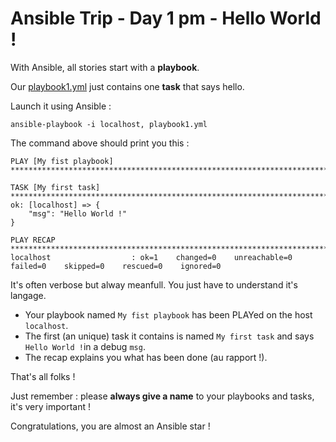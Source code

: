 # Ansible Trip - Day 1 pm - Hello World !

With Ansible, all stories start with a **playbook**.

Our [playbook1.yml](playbook1.yml) just contains one **task** that says hello.

Launch it using Ansible :

```
ansible-playbook -i localhost, playbook1.yml
```

The command above should print you this :

```
PLAY [My fist playbook] *******************************************************************************************************************

TASK [My first task] **********************************************************************************************************************
ok: [localhost] => {
    "msg": "Hello World !"
}

PLAY RECAP ********************************************************************************************************************************
localhost                  : ok=1    changed=0    unreachable=0    failed=0    skipped=0    rescued=0    ignored=0
```

It's often verbose but alway meanfull. You just have to understand it's langage.

* Your playbook named `My fist playbook` has been PLAYed on the host `localhost`.
* The first (an unique) task it contains is named `My first task` and says `Hello World !`in a debug `msg`.
* The recap explains you what has been done (au rapport !).

That's all folks !

Just remember : please **always give a name** to your playbooks and tasks, it's very important !

Congratulations, you are almost an Ansible star !
